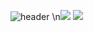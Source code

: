 ![header](https://capsule-render.vercel.app/api?type=soft&color=gradient&text=Good%20to%20see%20you%20%F0%9F%A4%97)
\n<img src="https://img.shields.io/badge/Python-3776AB?style=flat-square&logo=Python&logoColor=white"/>
<img src="https://img.shields.io/badge/JavaScript-F7DF1E?style=flat-square&logo=JavaScript&logoColor=white"/>
